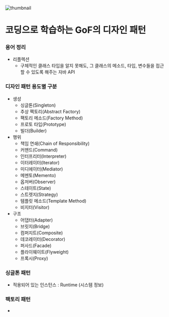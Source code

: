 ![thumbnail](https://user-images.githubusercontent.com/50124623/190170763-a1d0f34b-7f1a-4295-9718-66d86805b745.png)

# 코딩으로 학습하는 GoF의 디자인 패턴

### 용어 정리
- 리플렉션
  + 구체적인 클래스 타입을 알지 못해도, 그 클래스의 메소드, 타입, 변수들을 접근할 수 있도록 해주는 자바 API
  
### 디자인 패턴 용도별 구분
- 생성
  + 싱글톤(Singleton)
  + 추상 팩토리(Abstract Factory)
  + 팩토리 메소드(Factory Method)
  + 프로토 타입(Prototype)
  + 빌더(Builder)
- 행위
  + 책임 연쇄(Chain of Responsibility)
  + 커맨드(Command)
  + 인터프리터(Interpreter)
  + 이터레이터(Iterator)
  + 미디에이터(Mediator)
  + 메멘토(Memento)
  + 옵저버(Observer)
  + 스테이트(State)
  + 스트렛지(Strategy)
  + 템플릿 메소드(Template Method)
  + 비지터(Visitor)
- 구조
  + 어댑터(Adapter)
  + 브릿지(Bridge)
  + 컴퍼지트(Composite)
  + 데코레이터(Decorator)
  + 퍼사드(Facade)
  + 플라이웨이트(Flyweight)
  + 프록시(Proxy)

### 싱글톤 패턴
- 적용되어 있는 인스턴스 : Runtime (시스템 정보)

### 팩토리 패턴
- 
